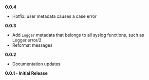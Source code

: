 **0.0.4**

- Hotfix: user metadata causes a case error

**0.0.3**

- Add `Logger` metadata that belongs to all syslog functions, such as Logger.error/2
- Reformat messages

**0.0.2**

- Documentation updates

**0.0.1 - Initial Release**
